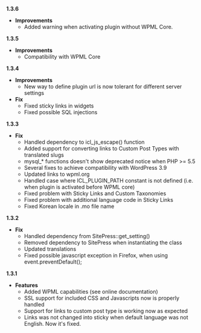 **1.3.6**

* **Improvements**
	* Added warning when activating plugin without WPML Core. 

**1.3.5**

* **Improvements**
	* Compatibility with WPML Core

**1.3.4**

* **Improvements**
	* New way to define plugin url is now tolerant for different server settings
* **Fix**
	* Fixed sticky links in widgets
	* Fixed possible SQL injections

**1.3.3**

* **Fix**
	* Handled dependency to icl_js_escape() function
	* Added support for converting links to Custom Post Types with translated slugs
	* mysql_* functions doesn't show deprecated notice when PHP >= 5.5
	* Several fixes to achieve compatibility with WordPress 3.9
	* Updated links to wpml.org
	* Handled case where ICL_PLUGIN_PATH constant is not defined (i.e. when plugin is activated before WPML core)
	* Fixed problem with Sticky Links and Custom Taxonomies
	* Fixed problem with additional language code in Sticky Links
	* Fixed Korean locale in .mo file name

**1.3.2**

* **Fix**
	* Handled dependency from SitePress::get_setting()
	* Removed dependency to SitePress when instantiating the class
	* Updated translations
	* Fixed possible javascript exception in Firefox, when using event.preventDefault();

**1.3.1**

* **Features**
	* Added WPML capabilities (see online documentation)
	* SSL support for included CSS and Javascripts now is properly handled
	* Support for links to custom post type is working now as expected
	* Links was not changed into sticky when default language was not English. Now it's fixed.
